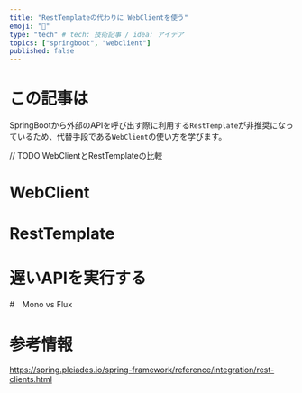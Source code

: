 ```yaml
---
title: "RestTemplateの代わりに WebClientを使う"
emoji: "🌊"
type: "tech" # tech: 技術記事 / idea: アイデア
topics: ["springboot", "webclient"]
published: false
---
```


# この記事は
SpringBootから外部のAPIを呼び出す際に利用する`RestTemplate`が非推奨になっているため、代替手段である`WebClient`の使い方を学びます。

// TODO 
WebClientとRestTemplateの比較
# WebClient

# RestTemplate

# 遅いAPIを実行する

#　Mono vs Flux

# 参考情報
https://spring.pleiades.io/spring-framework/reference/integration/rest-clients.html